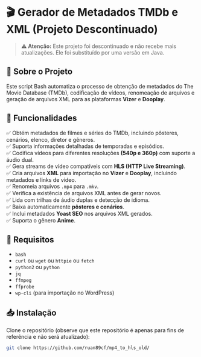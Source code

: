 # 🎬 Gerador de Metadados TMDb e XML (Projeto Descontinuado)

> **⚠ Atenção:** Este projeto foi descontinuado e não recebe mais atualizações. Ele foi substituído por uma versão em Java.

## 📌 Sobre o Projeto

Este script Bash automatiza o processo de obtenção de metadados do The Movie Database (TMDb), codificação de vídeos, renomeação de arquivos e geração de arquivos XML para as plataformas **Vizer** e **Dooplay**.

## 🚀 Funcionalidades

✅ Obtém metadados de filmes e séries do TMDb, incluindo pôsteres, cenários, elenco, diretor e gêneros.  
✅ Suporta informações detalhadas de temporadas e episódios.  
✅ Codifica vídeos para diferentes resoluções **(540p e 360p)** com suporte a áudio dual.  
✅ Gera streams de vídeo compatíveis com **HLS (HTTP Live Streaming)**.  
✅ Cria arquivos **XML** para importação no **Vizer** e **Dooplay**, incluindo metadados e links de vídeo.  
✅ Renomeia arquivos `.mp4` para `.mkv`.  
✅ Verifica a existência de arquivos XML antes de gerar novos.  
✅ Lida com trilhas de áudio duplas e detecção de idioma.  
✅ Baixa automaticamente **pôsteres e cenários**.  
✅ Inclui metadados **Yoast SEO** nos arquivos XML gerados.  
✅ Suporta o gênero **Anime**.  

## 🔧 Requisitos

- `bash`
- `curl` ou `wget` ou `httpie` ou `fetch`
- `python2` ou `python`
- `jq`
- `ffmpeg`
- `ffprobe`
- `wp-cli` (para importação no WordPress)

## 📥 Instalação

Clone o repositório (observe que este repositório é apenas para fins de referência e não será atualizado):

```bash
git clone https://github.com/ruan89cf/mp4_to_hls_old/
